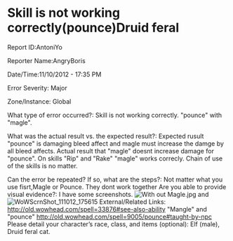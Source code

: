 Skill is not working correctly(pounce)Druid feral
==========

Report ID:AntoniYo  

Reporter Name:AngryBoris

Date/Time:11/10/2012 - 17:35 PM

Error Severity: Major

Zone/Instance: Global

What type of error occurred?:
Skill  is not working correctly. "pounce" with "magle". 

What was the actual result vs. the expected result?:
Expected rusult "pounce" is damaging bleed affect and magle must increase the damge by all bleed affects.
Actual result that "magle" doesnt increase damage for "pounce". On skills "Rip" and "Rake" "magle" works correcly.
Chain of use of the skills is no matter.

Can the error be repeated? If so, what are the steps?:
Not matter what you use fisrt,Magle or Pounce.
They dont work together
Are you able to provide visual evidence?:
I have some screenshots. <img src="http://www.imagebar.net/Hdf.jpg" alt="With out Magle.jpg"/> and 
<img src="http://www.imagebar.net/Gdf.jpg" alt="WoWScrnShot_111012_175615"/>
External/Related Links:
http://old.wowhead.com/spell=33876#see-also-ability "Mangle" and "pounce" http://old.wowhead.com/spell=9005/pounce#taught-by-npc
Please detail your character’s race, class, and items (optional):
Elf (male), Druid feral cat.